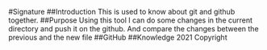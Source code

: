 #Signature
##Introduction
This is used to know about git and github together.
##Purpose
Using this tool I can do some changes in the current directory and push it on the github. And compare the changes between the previous and the new file
##GitHub
##Knowledge
2021 Copyright
